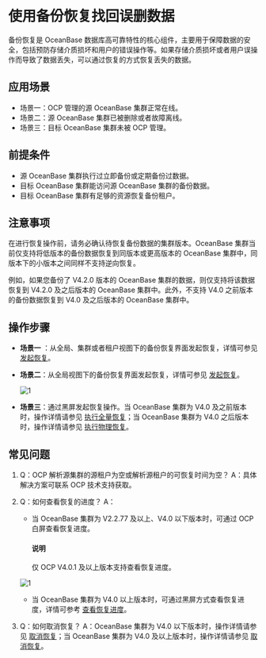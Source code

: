 # 使用备份恢复找回误删数据

备份恢复是 OceanBase 数据库高可靠特性的核心组件，主要用于保障数据的安全，包括预防存储介质损坏和用户的错误操作等。如果存储介质损坏或者用户误操作而导致了数据丢失，可以通过恢复的方式恢复丢失的数据。

## 应用场景

* 场景一：OCP 管理的源 OceanBase 集群正常在线。
* 场景二：源 OceanBase 集群已被删除或者故障离线。
* 场景三：目标 OceanBase 集群未被 OCP 管理。

## 前提条件

* 源 OceanBase 集群执行过立即备份或定期备份过数据。
* 目标 OceanBase 集群能访问源 OceanBase 集群的备份数据。
* 目标 OceanBase 集群有足够的资源恢复备份租户。

## 注意事项

在进行恢复操作前，请务必确认待恢复备份数据的集群版本。OceanBase 集群当前仅支持将低版本的备份数据恢复到同版本或更高版本的 OceanBase 集群中，同版本下的小版本之间同样不支持逆向恢复。

例如，如果您备份了 V4.2.0 版本的 OceanBase 集群的数据，则仅支持将该数据恢复到 V4.2.0 及之后版本的 OceanBase 集群中。此外，不支持 V4.0 之前版本的备份数据恢复到 V4.0 及之后版本的 OceanBase 集群中。

## 操作步骤

* **场景一** ：从全局、集群或者租户视图下的备份恢复界面发起恢复，详情可参见 [发起恢复](../1100.backup-and-restoration-functions/700.initiate-a-recovery-task.md)。

* **场景二**：从全局视图下的备份恢复界面发起恢复，详情可参见 [发起恢复](../1100.backup-and-restoration-functions/700.initiate-a-recovery-task.md)。

    ![1](https://obbusiness-private.oss-cn-shanghai.aliyuncs.com/doc/img/ocp/%E6%9C%80%E4%BD%B3%E5%AE%9E%E8%B7%B5/%E5%A4%87%E4%BB%BD%E6%81%A2%E5%A4%8D1.png)

* **场景三**：通过黑屏发起恢复操作。当 OceanBase 集群为 V4.0 及之前版本时，操作详情请参见 [执行全量恢复](https://www.oceanbase.com/docs/enterprise-oceanbase-database-cn-10000000000946221)；当 OceanBase 集群为 V4.0 之后版本时，操作详情请参见 [执行物理恢复](https://www.oceanbase.com/docs/common-oceanbase-database-cn-1000000000218383)。

## 常见问题

1. Q：OCP 解析源集群的源租户为空或解析源租户的可恢复时间为空？
A：具体解决方案可联系 OCP 技术支持获取。

2. Q：如何查看恢复的进度？
A：
   * 当 OceanBase 集群为 V2.2.77 及以上、V4.0 以下版本时，可通过 OCP 白屏查看恢复进度。

     <main id="notice" type='explain'>
     <h4>说明</h4>
     <p>仅 OCP V4.0.1 及以上版本支持查看恢复进度。</li></ul></p>
     </main>

     ![1](https://obbusiness-private.oss-cn-shanghai.aliyuncs.com/doc/img/ocp/%E6%9C%80%E4%BD%B3%E5%AE%9E%E8%B7%B5/%E5%A4%87%E4%BB%BD%E6%81%A2%E5%A4%8D2.png)

     * 当 OceanBase 集群为 V4.0 以上版本时，可通过黑屏方式查看恢复进度，详情可参考 [查看恢复进度](https://www.oceanbase.com/docs/common-oceanbase-database-cn-1000000000218387)。

3. Q：如何取消恢复？
A：OceanBase 集群为 V4.0 以下版本时，操作详情请参见 [取消恢复](https://www.oceanbase.com/docs/enterprise-oceanbase-database-cn-10000000000946225)；当 OceanBase 集群为 V4.0 及以上版本时，操作详情请参见 [取消恢复](https://www.oceanbase.com/docs/common-oceanbase-database-cn-1000000000033517)。
